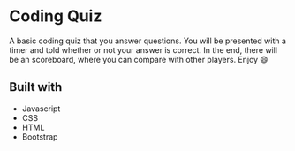 # Coding Quiz

A basic coding quiz that you answer questions. You will be presented with a timer and told whether or not your answer is correct. In the end, there will be an scoreboard, where you can compare with other players. Enjoy 😄

## Built with 
* Javascript 
* CSS
* HTML 
* Bootstrap 

